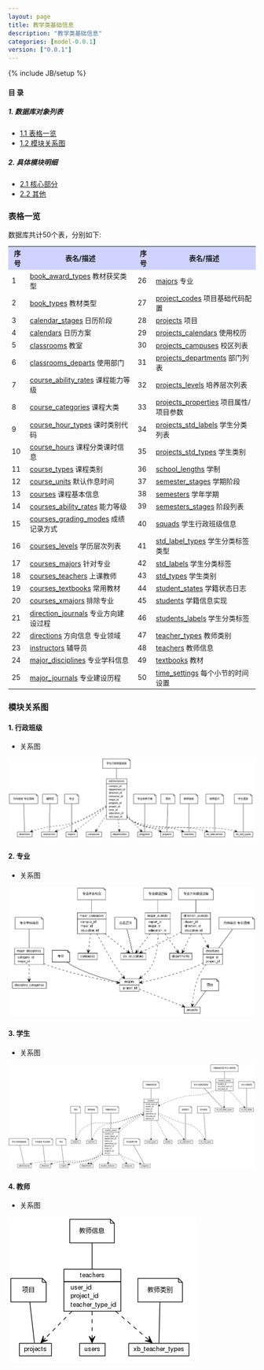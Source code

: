 ```yaml
---
layout: page
title: 教学类基础信息 
description: "教学类基础信息"
categories: [model-0.0.1]
version: ["0.0.1"]
---
```

{% include JB/setup %}

#### 目 录

##### 1. 数据库对象列表
  * [1.1 表格一览](index.html#表格一览)
  * [1.2 模块关系图](index.html#模块关系图)

##### 2. 具体模块明细
* [2.1 核心部分](core.html)
* [2.2 其他](misc.html)


### 表格一览
数据库共计50个表，分别如下:

<table class="table table-bordered table-striped table-condensed">
  <tr>
    <th style="background-color:#D0D3FF">序号</th>
    <th style="background-color:#D0D3FF">表名/描述</th>
    <th style="background-color:#D0D3FF">序号</th>
    <th style="background-color:#D0D3FF">表名/描述</th>
  </tr>
  <tr>
    <td>1</td>
    <td><a href="misc.html#表格-book_award_types-教材获奖类型">book_award_types</a> 教材获奖类型</td>
    <td>26</td>
    <td><a href="core.html#表格-majors-专业">majors</a> 专业</td>
  </tr>
  <tr>
    <td>2</td>
    <td><a href="misc.html#表格-book_types-教材类型">book_types</a> 教材类型</td>
    <td>27</td>
    <td><a href="core.html#表格-project_codes-项目基础代码配置">project_codes</a> 项目基础代码配置</td>
  </tr>
  <tr>
    <td>3</td>
    <td><a href="misc.html#表格-calendar_stages-日历阶段">calendar_stages</a> 日历阶段</td>
    <td>28</td>
    <td><a href="core.html#表格-projects-项目">projects</a> 项目</td>
  </tr>
  <tr>
    <td>4</td>
    <td><a href="misc.html#表格-calendars-日历方案">calendars</a> 日历方案</td>
    <td>29</td>
    <td><a href="core.html#表格-projects_calendars-使用校历">projects_calendars</a> 使用校历</td>
  </tr>
  <tr>
    <td>5</td>
    <td><a href="misc.html#表格-classrooms-教室">classrooms</a> 教室</td>
    <td>30</td>
    <td><a href="core.html#表格-projects_campuses-校区列表">projects_campuses</a> 校区列表</td>
  </tr>
  <tr>
    <td>6</td>
    <td><a href="misc.html#表格-classrooms_departs-使用部门">classrooms_departs</a> 使用部门</td>
    <td>31</td>
    <td><a href="core.html#表格-projects_departments-部门列表">projects_departments</a> 部门列表</td>
  </tr>
  <tr>
    <td>7</td>
    <td><a href="misc.html#表格-course_ability_rates-课程能力等级">course_ability_rates</a> 课程能力等级</td>
    <td>32</td>
    <td><a href="core.html#表格-projects_levels-培养层次列表">projects_levels</a> 培养层次列表</td>
  </tr>
  <tr>
    <td>8</td>
    <td><a href="misc.html#表格-course_categories-课程大类">course_categories</a> 课程大类</td>
    <td>33</td>
    <td><a href="core.html#表格-projects_properties-项目属性/项目参数">projects_properties</a> 项目属性/项目参数</td>
  </tr>
  <tr>
    <td>9</td>
    <td><a href="core.html#表格-course_hour_types-课时类别代码">course_hour_types</a> 课时类别代码</td>
    <td>34</td>
    <td><a href="core.html#表格-projects_std_labels-学生分类列表">projects_std_labels</a> 学生分类列表</td>
  </tr>
  <tr>
    <td>10</td>
    <td><a href="core.html#表格-course_hours-课程分类课时信息">course_hours</a> 课程分类课时信息</td>
    <td>35</td>
    <td><a href="core.html#表格-projects_std_types-学生类别">projects_std_types</a> 学生类别</td>
  </tr>
  <tr>
    <td>11</td>
    <td><a href="misc.html#表格-course_types-课程类别">course_types</a> 课程类别</td>
    <td>36</td>
    <td><a href="misc.html#表格-school_lengths-学制">school_lengths</a> 学制</td>
  </tr>
  <tr>
    <td>12</td>
    <td><a href="misc.html#表格-course_units-默认作息时间">course_units</a> 默认作息时间</td>
    <td>37</td>
    <td><a href="misc.html#表格-semester_stages-学期阶段">semester_stages</a> 学期阶段</td>
  </tr>
  <tr>
    <td>13</td>
    <td><a href="core.html#表格-courses-课程基本信息">courses</a> 课程基本信息</td>
    <td>38</td>
    <td><a href="misc.html#表格-semesters-学年学期">semesters</a> 学年学期</td>
  </tr>
  <tr>
    <td>14</td>
    <td><a href="core.html#表格-courses_ability_rates-能力等级">courses_ability_rates</a> 能力等级</td>
    <td>39</td>
    <td><a href="misc.html#表格-semesters_stages-阶段列表">semesters_stages</a> 阶段列表</td>
  </tr>
  <tr>
    <td>15</td>
    <td><a href="core.html#表格-courses_grading_modes-成绩记录方式">courses_grading_modes</a> 成绩记录方式</td>
    <td>40</td>
    <td><a href="misc.html#表格-squads-学生行政班级信息">squads</a> 学生行政班级信息</td>
  </tr>
  <tr>
    <td>16</td>
    <td><a href="core.html#表格-courses_levels-学历层次列表">courses_levels</a> 学历层次列表</td>
    <td>41</td>
    <td><a href="misc.html#表格-std_label_types-学生分类标签类型">std_label_types</a> 学生分类标签类型</td>
  </tr>
  <tr>
    <td>17</td>
    <td><a href="core.html#表格-courses_majors-针对专业">courses_majors</a> 针对专业</td>
    <td>42</td>
    <td><a href="misc.html#表格-std_labels-学生分类标签">std_labels</a> 学生分类标签</td>
  </tr>
  <tr>
    <td>18</td>
    <td><a href="core.html#表格-courses_teachers-上课教师">courses_teachers</a> 上课教师</td>
    <td>43</td>
    <td><a href="misc.html#表格-std_types-学生类别">std_types</a> 学生类别</td>
  </tr>
  <tr>
    <td>19</td>
    <td><a href="core.html#表格-courses_textbooks-常用教材">courses_textbooks</a> 常用教材</td>
    <td>44</td>
    <td><a href="core.html#表格-student_states-学籍状态日志">student_states</a> 学籍状态日志</td>
  </tr>
  <tr>
    <td>20</td>
    <td><a href="core.html#表格-courses_xmajors-排除专业">courses_xmajors</a> 排除专业</td>
    <td>45</td>
    <td><a href="core.html#表格-students-学籍信息实现">students</a> 学籍信息实现</td>
  </tr>
  <tr>
    <td>21</td>
    <td><a href="core.html#表格-direction_journals-专业方向建设过程">direction_journals</a> 专业方向建设过程</td>
    <td>46</td>
    <td><a href="core.html#表格-students_labels-学生分类标签">students_labels</a> 学生分类标签</td>
  </tr>
  <tr>
    <td>22</td>
    <td><a href="core.html#表格-directions-方向信息 专业领域">directions</a> 方向信息 专业领域</td>
    <td>47</td>
    <td><a href="misc.html#表格-teacher_types-教师类别">teacher_types</a> 教师类别</td>
  </tr>
  <tr>
    <td>23</td>
    <td><a href="misc.html#表格-instructors-辅导员">instructors</a> 辅导员</td>
    <td>48</td>
    <td><a href="misc.html#表格-teachers-教师信息">teachers</a> 教师信息</td>
  </tr>
  <tr>
    <td>24</td>
    <td><a href="misc.html#表格-major_disciplines-专业学科信息">major_disciplines</a> 专业学科信息</td>
    <td>49</td>
    <td><a href="misc.html#表格-textbooks-教材">textbooks</a> 教材</td>
  </tr>
  <tr>
    <td>25</td>
    <td><a href="core.html#表格-major_journals-专业建设历程">major_journals</a> 专业建设历程</td>
    <td>50</td>
    <td><a href="misc.html#表格-time_settings-每个小节的时间设置">time_settings</a> 每个小节的时间设置</td>
  </tr>
</table>

### 模块关系图


#### 1. 行政班级
  * 关系图

![行政班级](images/adminclasses.png)


#### 2. 专业
  * 关系图

![专业](images/majors.png)


#### 3. 学生
  * 关系图

![学生](images/student.png)


#### 4. 教师
  * 关系图

![教师](images/teacher.png)


